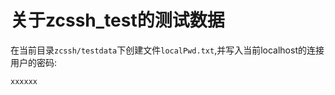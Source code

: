关于zcssh_test的测试数据
=======

在当前目录`zcssh/testdata`下创建文件`localPwd.txt`,并写入当前localhost的连接用户的密码:
```txt
xxxxxx
```
